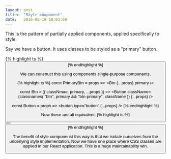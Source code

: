 ```yaml
---
layout: post
title:  "Style component"
date:   2016-08-18 10:03:00
---
```


This is the pattern of partially applied components, applied specifically to style.

Say we have a button. It uses classes to be styled as a "primary" button.

{% highlight ts %}
<button type="button" className="btn btn-primary">
{% endhighlight %}

We can construct this using components single-purpose components.

{% highlight ts %}
const PrimaryBtn = props =>
  <Btn {...props} primary />

const Btn = ({ classNmae, primary, ...props }) =>
  <Button
    className={classnames(
      "btn",
      primary && "btn-primary",
      className
    )}
    {...props}
  />

const Button = props =>
  <button type="button" {...props} />
{% endhighlight %}

Now these are all equivalent.
{% highlight ts %}
<PrimaryBtn />
<Btn primary />
<Btn className="btn-primary" />
<Button className="btn btn-primary" />
<button type="button" className="btn btn-primary" />
{% endhighlight %}

The benefit of style componenst this way is that we isolate ourselves from the underlying style implementation. Now we have one place where CSS classes are applied in our React application. This is a huge maintainability win.